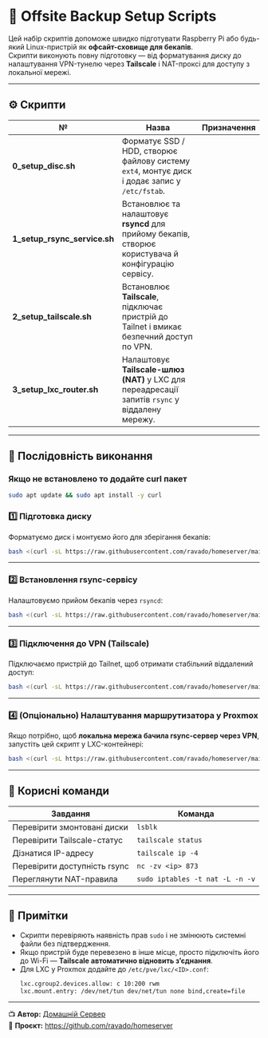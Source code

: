 # 🧰 Offsite Backup Setup Scripts

Цей набір скриптів допоможе швидко підготувати Raspberry Pi або будь-який Linux-пристрій як **офсайт-сховище для бекапів**.  
Скрипти виконують повну підготовку — від форматування диску до налаштування VPN-тунелю через **Tailscale** і NAT-проксі для доступу з локальної мережі.

---

## ⚙️ Скрипти

| № | Назва | Призначення |
|---|--------|--------------|
| **0_setup_disc.sh** | Форматує SSD / HDD, створює файлову систему `ext4`, монтує диск і додає запис у `/etc/fstab`. |
| **1_setup_rsync_service.sh** | Встановлює та налаштовує **rsyncd** для прийому бекапів, створює користувача й конфігурацію сервісу. |
| **2_setup_tailscale.sh** | Встановлює **Tailscale**, підключає пристрій до Tailnet і вмикає безпечний доступ по VPN. |
| **3_setup_lxc_router.sh** | Налаштовує **Tailscale-шлюз (NAT)** у LXC для переадресації запитів `rsync` у віддалену мережу. |

---

## 🚀 Послідовність виконання

### Якщо не встановлено то додайте curl пакет

```bash
sudo apt update && sudo apt install -y curl
```

### 1️⃣ Підготовка диску

Форматуємо диск і монтуємо його для зберігання бекапів:
```bash
bash <(curl -sL https://raw.githubusercontent.com/ravado/homeserver/main/offsite-backup/0_setup_disc.sh)
```

---

### 2️⃣ Встановлення rsync-сервісу

Налаштовуємо прийом бекапів через `rsyncd`:
```bash
bash <(curl -sL https://raw.githubusercontent.com/ravado/homeserver/main/offsite-backup/1_setup_rsync_service.sh)
```

---

### 3️⃣ Підключення до VPN (Tailscale)

Підключаємо пристрій до Tailnet, щоб отримати стабільний віддалений доступ:
```bash
bash <(curl -sL https://raw.githubusercontent.com/ravado/homeserver/main/offsite-backup/2_setup_tailscale.sh)
```

---

### 4️⃣ (Опціонально) Налаштування маршрутизатора у Proxmox

Якщо потрібно, щоб **локальна мережа бачила rsync-сервер через VPN**, запустіть цей скрипт у LXC-контейнері:
```bash
bash <(curl -sL https://raw.githubusercontent.com/ravado/homeserver/main/offsite-backup/3_setup_lxc_router.sh)
```

---

## 🧩 Корисні команди

| Завдання | Команда |
|-----------|----------|
| Перевірити змонтовані диски | `lsblk` |
| Перевірити Tailscale-статус | `tailscale status` |
| Дізнатися IP-адресу | `tailscale ip -4` |
| Перевірити доступність rsync | `nc -zv <ip> 873` |
| Переглянути NAT-правила | `sudo iptables -t nat -L -n -v` |

---

## 🧠 Примітки

- Скрипти перевіряють наявність прав `sudo` і не змінюють системні файли без підтвердження.  
- Якщо пристрій буде перевезено в інше місце, просто підключіть його до Wi-Fi — **Tailscale автоматично відновить з’єднання**.  
- Для LXC у Proxmox додайте до `/etc/pve/lxc/<ID>.conf`:
  ```bash
  lxc.cgroup2.devices.allow: c 10:200 rwm
  lxc.mount.entry: /dev/net/tun dev/net/tun none bind,create=file
  ```

---

📺 **Автор:** [Домашній Сервер](https://www.youtube.com/@homeserver)  
💬 **Проєкт:** https://github.com/ravado/homeserver  
